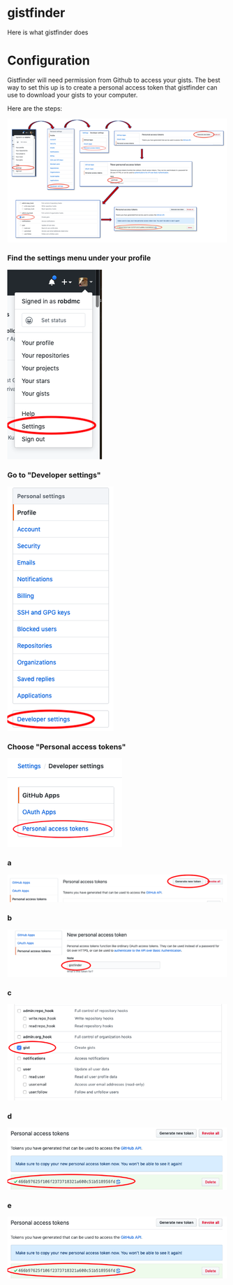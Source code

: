 # gistfinder
Here is what gistfinder does

# Configuration
Gistfinder will need permission from Github to access your gists.
The best way to set this up is to create a personal access token that
gistfinder can use to download your gists to your computer.


Here are the steps:

![step 1](images/gh_instructions.png)


### Find the settings menu under your profile

![step 1](images/01_homepage.png)

### Go to "Developer settings"

![step 2](images/02_settings.png)

### Choose "Personal access tokens"

![step 3](images/03_personal_access_token.png)

### a

![step 4](images/04_generate_new_token.png)

### b

![step 5](images/05_set_name.png)

### c

![step 6](images/06_set_permissions.png)

### d

![step 7](images/07_token.png)

### e

![step 1](images/07_token.png)
